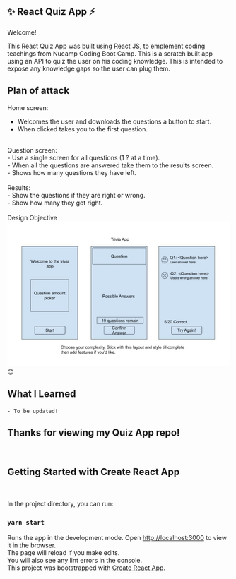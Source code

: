   ## ✨ React Quiz App ⚡️

   Welcome!

This React Quiz App was built using React JS, to emplement coding teachings from Nucamp Coding Boot Camp. This is a scratch built app using an API to quiz the user on his coding knowledge. This is intended to expose any knowledge gaps so the user can plug them. 

## Plan of attack
Home screen: <br/>
- Welcomes the user and downloads the questions a button to start.<br/> 
- When clicked takes you to the first question. <br/>
<br/>
Question screen:<br/>
- Use a single screen for all questions (1 ? at a time).<br/>
- When all the questions are answered take them to the results screen.<br/>
- Shows how many questions they have left.<br/>
<br/>
Results:<br/>
- Show the questions if they are right or wrong.<br/>
- Show how many they got right.<br/>
<br/>
Design Objective<br/>
<img src="/src/assets/Schema-png.png">
😊
    
 ## What I Learned
  
    - To be updated!

<h2>Thanks for viewing my Quiz App repo!</h2>
<br/>


<h2> Getting Started with Create React App </h2><br/>
<br/>
In the project directory, you can run:<br/>

### `yarn start`<br/>

Runs the app in the development mode.
Open [http://localhost:3000](http://localhost:3000) to view it in the browser.
<br/>
The page will reload if you make edits.\
You will also see any lint errors in the console.
<br/>
This project was bootstrapped with [Create React App](https://github.com/facebook/create-react-app).

